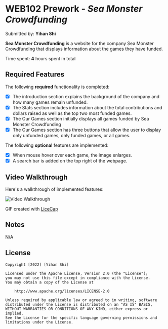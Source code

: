 # WEB102 Prework - *Sea Monster Crowdfunding*

Submitted by: **Yihan Shi**

**Sea Monster Crowdfunding** is a website for the company Sea Monster Crowdfunding that displays information about the games they have funded.

Time spent: **4** hours spent in total

## Required Features

The following **required** functionality is completed:

* [x] The introduction section explains the background of the company and how many games remain unfunded.
* [x] The Stats section includes information about the total contributions and dollars raised as well as the top two most funded games.
* [x] The Our Games section initially displays all games funded by Sea Monster Crowdfunding
* [x] The Our Games section has three buttons that allow the user to display only unfunded games, only funded games, or all games.

The following **optional** features are implemented:

* [x] When mouse hover over each game, the image enlarges.
* [x] A search bar is added on the top right of the webpage.

## Video Walkthrough

Here's a walkthrough of implemented features:

![Video Walkthrough](https://i.imgur.com/Bn9QlCG.gif)
<!-- 
<img src='https://i.imgur.com/Bn9QlCG.gif' title='Video Walkthrough' width='40' height = '30' alt='Video Walkthrough' /> -->

<!-- Replace this with whatever GIF tool you used! -->
GIF created with [LiceCap](https://www.cockos.com/licecap/)
<!-- Recommended tools:
[Kap](https://getkap.co/) for macOS
[ScreenToGif](https://www.screentogif.com/) for Windows
[peek](https://github.com/phw/peek) for Linux. 
-->

## Notes

N/A

## License

    Copyright [2022] [Yihan Shi]

    Licensed under the Apache License, Version 2.0 (the "License");
    you may not use this file except in compliance with the License.
    You may obtain a copy of the License at

        http://www.apache.org/licenses/LICENSE-2.0

    Unless required by applicable law or agreed to in writing, software
    distributed under the License is distributed on an "AS IS" BASIS,
    WITHOUT WARRANTIES OR CONDITIONS OF ANY KIND, either express or implied.
    See the License for the specific language governing permissions and
    limitations under the License.
